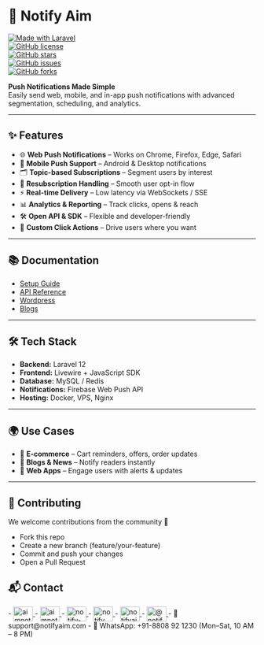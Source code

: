 # 🔔 Notify Aim  

[![Made with Laravel](https://img.shields.io/badge/Made%20with-Laravel-red.svg)](https://laravel.com/)  
[![GitHub license](https://img.shields.io/github/license/notifyaim/notifyaim)](LICENSE)  
[![GitHub stars](https://img.shields.io/github/stars/notifyaim/notifyaim?style=social)](https://github.com/notifyaim/notifyaim/stargazers)  
[![GitHub issues](https://img.shields.io/github/issues/notifyaim/notifyaim)](https://github.com/notifyaim/notifyaim/issues)  
[![GitHub forks](https://img.shields.io/github/forks/notifyaim/notifyaim?style=social)](https://github.com/notifyaim/notifyaim/network/members)  

**Push Notifications Made Simple**  
Easily send web, mobile, and in-app push notifications with advanced segmentation, scheduling, and analytics.  

---

## ✨ Features  
- 🌐 **Web Push Notifications** – Works on Chrome, Firefox, Edge, Safari  
- 📱 **Mobile Push Support** – Android & Desktop notifications  
- 🗂 **Topic-based Subscriptions** – Segment users by interest  
- 🔄 **Resubscription Handling** – Smooth user opt-in flow  
- ⚡ **Real-time Delivery** – Low latency via WebSockets / SSE  
- 📊 **Analytics & Reporting** – Track clicks, opens & reach  
- 🛠️ **Open API & SDK** – Flexible and developer-friendly  
- 🎯 **Custom Click Actions** – Drive users where you want  

---

## 📚 Documentation  
- [Setup Guide](https://docs.notifyaim.com/push/notification/web)  
- [API Reference](https://docs.notifyaim.com/push/notification/web/setup)  
- [Wordpress](https://docs.notifyaim.com/wordpress)  
- [Blogs](https://docs.notifyaim.com/blog)  

---

## 🛠️ Tech Stack  
- **Backend:** Laravel 12  
- **Frontend:** Livewire + JavaScript SDK  
- **Database:** MySQL / Redis  
- **Notifications:** Firebase Web Push API  
- **Hosting:** Docker, VPS, Nginx  

---

## 🌍 Use Cases  
- 🛒 **E-commerce** – Cart reminders, offers, order updates  
- 📰 **Blogs & News** – Notify readers instantly  
- 📱 **Web Apps** – Engage users with alerts & updates  

---

## 🤝 Contributing
We welcome contributions from the community 🚀
- Fork this repo
- Create a new branch (feature/your-feature)
- Commit and push your changes
- Open a Pull Request

## 📬 Contact
<p align="left">
 - <a href="https://notifyaim.cim" target="blank">
    <img align="center" src="https://docs.notifyaim.com/public/asset/images/app/logo.png" alt="aimnotify" height="30" width="40" />
  </a>
 - <a href="https://twitter.com/aimnotify" target="blank">
    <img align="center" src="https://raw.githubusercontent.com/rahuldkjain/github-profile-readme-generator/master/src/images/icons/Social/twitter.svg" alt="aimnotify" height="30" width="40" />
  </a>
 - <a href="https://linkedin.com/in/notify-aim-398750382" target="blank">
    <img align="center" src="https://raw.githubusercontent.com/rahuldkjain/github-profile-readme-generator/master/src/images/icons/Social/linked-in-alt.svg" alt="notify-aim-398750382" height="30" width="40" />
  </a>
 - <a href="https://fb.com/notify aim" target="blank">
    <img align="center" src="https://raw.githubusercontent.com/rahuldkjain/github-profile-readme-generator/master/src/images/icons/Social/facebook.svg" alt="notify aim" height="30" width="40" />
  </a>
 - <a href="https://instagram.com/notifyaim" target="blank">
    <img align="center" src="https://raw.githubusercontent.com/rahuldkjain/github-profile-readme-generator/master/src/images/icons/Social/instagram.svg" alt="notifyaim" height="30" width="40" />
  </a>
 - <a href="https://www.youtube.com/c/@notifyaim" target="blank">
    <img align="center" src="https://raw.githubusercontent.com/rahuldkjain/github-profile-readme-generator/master/src/images/icons/Social/youtube.svg" alt="@notifyaim" height="30" width="40" />
  </a>
- 📧 support@notifyaim.com
- 📱 WhatsApp: +91-8808 92 1230 (Mon–Sat, 10 AM – 8 PM)
</p>


